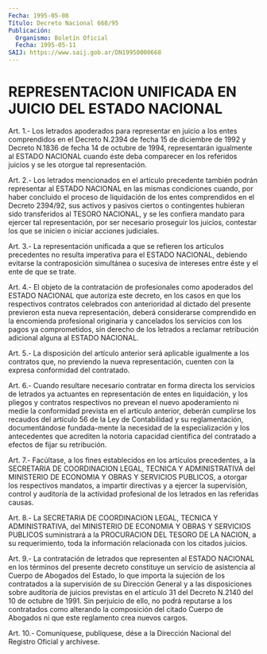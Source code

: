 ```yaml
---
Fecha: 1995-05-08
Título: Decreto Nacional 668/95
Publicación:
  Organismo: Boletín Oficial
  Fecha: 1995-05-11
SAIJ: https://www.saij.gob.ar/DN19950000668
---
```

# REPRESENTACION UNIFICADA EN JUICIO DEL ESTADO NACIONAL

<a id="1"></a>
Art.  1.- Los letrados apoderados para representar en juicio a los  entes comprendidos  en  el  Decreto  N.2394  de  fecha  15  de diciembre  de 1992 y Decreto N.1836 de fecha 14 de octubre de 1994, representarán  igualmente  al  ESTADO  NACIONAL  cuando  éste  deba comparecer    en  los  referidos  juicios  y  se  les  otorgue  tal representación.

<a id="2"></a>
Art.  2.-  Los  letrados mencionados en el artículo precedente también  podrán  representar  al  ESTADO  NACIONAL  en  las  mismas condiciones cuando,  por  haber concluido el proceso de liquidación de los entes comprendidos en  el  Decreto  2394/92,  sus  activos y pasivos  ciertos  o  contingentes  hubieran  sido  transferidos  al TESORO  NACIONAL,  y  se  les  confiera  mandato  para  ejercer tal representación, por ser necesario proseguir los juicios,  contestar los que se inicien o iniciar acciones judiciales.

<a id="3"></a>
Art.  3.-  La  representación  unificada a que se refieren los artículos  precedentes  no  resulta  imperativa    para  el  ESTADO NACIONAL,   debiendo  evitarse  la  contraposición  simultánea    o sucesiva de  intereses  entre  éste  y  el  ente  de  que se trate.

<a id="4"></a>
Art.  4.-  El  objeto de la contratación de profesionales como apoderados del ESTADO  NACIONAL  que  autoriza este decreto, en los casos en que los respectivos contratos  celebrados con anterioridad al  dictado  del  presente  previeron  esta  nueva  representación, deberá  considerarse  comprendido  en  la  encomienda   profesional originaria y cancelados los servicios con los pagos ya comprometidos,  sin  derecho de los letrados a reclamar retribución adicional alguna al ESTADO NACIONAL.

<a id="5"></a>
Art.  5.-  La disposición del artículo anterior será aplicable igualmente a los contratos que, no previendo la nueva representación, cuenten  con la expresa conformidad del contratado.

<a id="6"></a>
Art. 6.- Cuando resultare necesario contratar en forma directa los servicios  de  letrados ya actuantes en representación de entes en liquidación, y los  pliegos  y  contratos respectivos no prevean el  nuevo  apoderamiento  ni medie la conformidad  prevista  en  el artículo anterior, deberán  cumplirse  los recaudos del artículo 56 de  la  Ley  de  Contabilidad  y su reglamentación,  documentándose fundada-mente la necesidad de la especialización y los antecedentes  que  acrediten la notoria  capacidad  científica  del contratado a efectos de fijar su retribución.

<a id="7"></a>
Art.  7.- Facúltase, a los fines establecidos en los artículos precedentes,  a  la  SECRETARIA  DE  COORDINACION  LEGAL, TECNICA Y ADMINISTRATIVA  del  MINISTERIO  DE  ECONOMIA  Y OBRAS Y  SERVICIOS PUBLICOS,    a  otorgar  los  respectivos  mandatos,  a    impartir directivas y a  ejercer  la  supervisión, control y auditoría de la actividad  profesional de los letrados  en  las  referidas  causas.

<a id="8"></a>
Art.  8.-  La  SECRETARIA  DE  COORDINACION  LEGAL,  TECNICA Y ADMINISTRATIVA,  del  MINISTERIO  DE  ECONOMIA  Y OBRAS Y SERVICIOS PUBLICOS suministrará a la PROCURACION DEL TESORO  DE  LA NACION, a su  requerimiento, toda la información relacionada con los  citados juicios.

<a id="9"></a>
Art. 9.- La contratación de letrados que representen al ESTADO NACIONAL  en  los  términos  del  presente  decreto  constituye  un servicio  de  asistencia  al  Cuerpo de Abogados del Estado, lo que importa  la sujeción de los contratados  a  la  supervisión  de  su Dirección  General y a las disposiciones sobre auditoría de juicios previstas en  el  artículo  31 del Decreto N.2140 del 10 de octubre de  1991.  Sin  perjuicio  de  ello,   no  podrá  reputarse  a  los contratados  como alterando la composición  del  citado  Cuerpo  de Abogados ni que este reglamento crea nuevos cargos.

<a id="10"></a>
Art. 10.- Comuníquese, publíquese, dése a la Dirección Nacional del Registro Oficial y archívese.